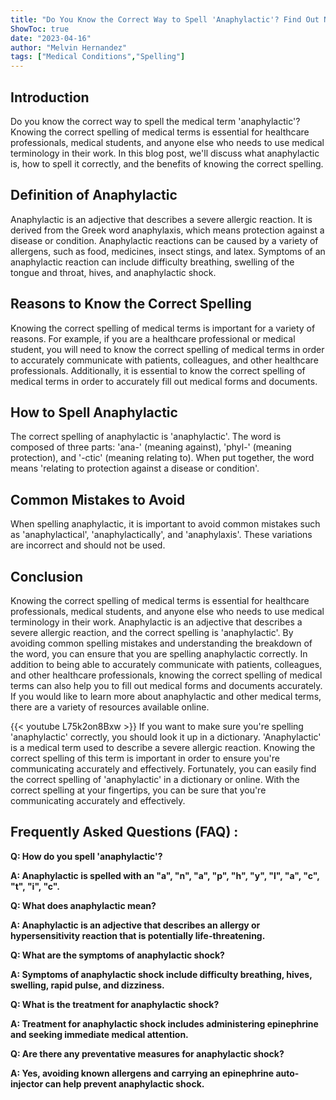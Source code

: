 ```yaml
---
title: "Do You Know the Correct Way to Spell 'Anaphylactic'? Find Out Now!"
ShowToc: true 
date: "2023-04-16"
author: "Melvin Hernandez" 
tags: ["Medical Conditions","Spelling"]
---
```

## Introduction
Do you know the correct way to spell the medical term 'anaphylactic'? Knowing the correct spelling of medical terms is essential for healthcare professionals, medical students, and anyone else who needs to use medical terminology in their work. In this blog post, we'll discuss what anaphylactic is, how to spell it correctly, and the benefits of knowing the correct spelling.

## Definition of Anaphylactic
Anaphylactic is an adjective that describes a severe allergic reaction. It is derived from the Greek word anaphylaxis, which means protection against a disease or condition. Anaphylactic reactions can be caused by a variety of allergens, such as food, medicines, insect stings, and latex. Symptoms of an anaphylactic reaction can include difficulty breathing, swelling of the tongue and throat, hives, and anaphylactic shock.

## Reasons to Know the Correct Spelling
Knowing the correct spelling of medical terms is important for a variety of reasons. For example, if you are a healthcare professional or medical student, you will need to know the correct spelling of medical terms in order to accurately communicate with patients, colleagues, and other healthcare professionals. Additionally, it is essential to know the correct spelling of medical terms in order to accurately fill out medical forms and documents.

## How to Spell Anaphylactic
The correct spelling of anaphylactic is 'anaphylactic'. The word is composed of three parts: 'ana-' (meaning against), 'phyl-' (meaning protection), and '-ctic' (meaning relating to). When put together, the word means 'relating to protection against a disease or condition'.

## Common Mistakes to Avoid
When spelling anaphylactic, it is important to avoid common mistakes such as 'anaphylactical', 'anaphylactically', and 'anaphylaxis'. These variations are incorrect and should not be used.

## Conclusion
Knowing the correct spelling of medical terms is essential for healthcare professionals, medical students, and anyone else who needs to use medical terminology in their work. Anaphylactic is an adjective that describes a severe allergic reaction, and the correct spelling is 'anaphylactic'. By avoiding common spelling mistakes and understanding the breakdown of the word, you can ensure that you are spelling anaphylactic correctly. In addition to being able to accurately communicate with patients, colleagues, and other healthcare professionals, knowing the correct spelling of medical terms can also help you to fill out medical forms and documents accurately. If you would like to learn more about anaphylactic and other medical terms, there are a variety of resources available online.

{{< youtube L75k2on8Bxw >}} 
If you want to make sure you're spelling 'anaphylactic' correctly, you should look it up in a dictionary. 'Anaphylactic' is a medical term used to describe a severe allergic reaction. Knowing the correct spelling of this term is important in order to ensure you're communicating accurately and effectively. Fortunately, you can easily find the correct spelling of 'anaphylactic' in a dictionary or online. With the correct spelling at your fingertips, you can be sure that you're communicating accurately and effectively.

## Frequently Asked Questions (FAQ) :
**Q: How do you spell 'anaphylactic'?** 

**A: Anaphylactic is spelled with an "a", "n", "a", "p", "h", "y", "l", "a", "c", "t", "i", "c".**

**Q: What does anaphylactic mean?**

**A: Anaphylactic is an adjective that describes an allergy or hypersensitivity reaction that is potentially life-threatening.**

**Q: What are the symptoms of anaphylactic shock?**

**A: Symptoms of anaphylactic shock include difficulty breathing, hives, swelling, rapid pulse, and dizziness.**

**Q: What is the treatment for anaphylactic shock?**

**A: Treatment for anaphylactic shock includes administering epinephrine and seeking immediate medical attention.**

**Q: Are there any preventative measures for anaphylactic shock?**

**A: Yes, avoiding known allergens and carrying an epinephrine auto-injector can help prevent anaphylactic shock.**





